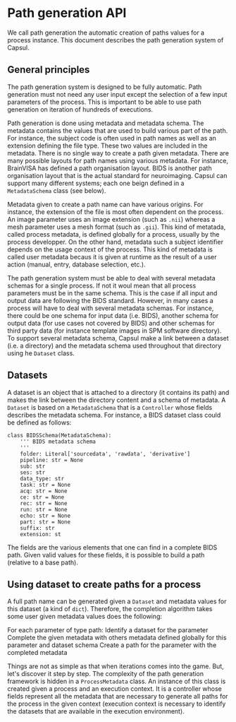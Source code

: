 Path generation API
===================

We call path generation the automatic creation of paths values for a process instance. This document describes the path generation system of Capsul.


General principles
------------------

The path generation system is designed to be fully automatic. Path generation must not need any user input except the selection of a few input parameters of the process. This is important to be able to use path generation on iteration of hundreds of executions. 

Path generation is done using metadata and metadata schema. The metadata contains the values that are used to build various part of the path. For instance, the subject code is often used in path names as well as an extension defining the file type. These two values are included in the metadata. There is no single way to create a path given metadata. There are many possible layouts for path names using various metadata. For instance, BrainVISA has defined a path organisation layout. BIDS is another path organisation layout that is the actual standard for neuroimaging. Capsul can support many different systems; each one beign defined in a `MetadataSchema` class (see below).

Metadata given to create a path name can have various origins. For instance, the extension of the file is most often dependent on the process. An image parameter uses an image extension (such as `.nii`) whereas a mesh parameter uses a mesh format (such as `.gii`). This kind of metatada, called process metadata, is defined globally for a process, usually by the process developper. On the other hand, metadata such a subject identifier depends on the usage context of the process. This kind of metadata is called user metadata becaus it is given at runtime as the result of a user action (manual, entry, database selection, etc.).

The path generation system must be able to deal with several metadata schemas for a single process. If not it woul mean that all process parameters must be in the same schema. This is the case if all input and output data are following the BIDS standard. However, in many cases a process will have to deal with several metadata schemas. For instance, there could be one schema for input data (i.e. BIDS), another schema for output data (for use cases not covered by BIDS) and other schemas for third party data (for instance template images in SPM software directory). To support several metadata schema, Capsul make a link between a dataset (i.e. a directory) and the metadata schema used throughout that directory using he `Dataset` class.

Datasets
--------

A dataset is an object that is attached to a directory (it contains its path) and makes the link between the directory content and a schema of metadata. A `Dataset` is based on a `MetadataSchema` that is a `Controller` whose fields describes the metadata schema. For instance, a BIDS dataset class could be defined as follows:

```
class BIDSSchema(MetadataSchema):
    ''' BIDS metadata schema
    '''
    folder: Literal['sourcedata', 'rawdata', 'derivative']
    pipeline: str = None
    sub: str
    ses: str
    data_type: str
    task: str = None
    acq: str = None
    ce: str = None
    rec: str = None
    run: str = None
    echo: str = None
    part: str = None
    suffix: str
    extension: st

```

The fields are the various elements that one can find in a complete BIDS path. Given valid values for these fields, it is possible to build a path (relative to a base path).

Using dataset to create paths for a process
-------------------------------------------

A full path name can be generated given a `Dataset` and metadata values for this dataset (a kind of `dict`). Therefore, the completion algorithm takes some user given metadata values does the following:

For each parameter of type path:
    Identify a dataset for the parameter
    Complete the given metadata with others metadata defined globally for this parameter and dataset schema
    Create a path for the parameter with the completed metadata

Things are not as simple as that when iterations comes into the game. But, let's discover it step by step. The complexity of the path generation framework is hidden in a `ProcessMetadata` class. An instance of this class is created given a process and an execution context. It is a controller whose fields represent all the metadata that are necessary to generate all paths for the process in the given context (execution context is necessary to identify the datasets that are available in the execution environment).
